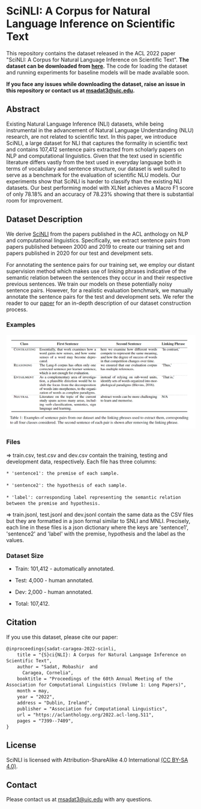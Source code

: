# SciNLI: A Corpus for Natural Language Inference on Scientific Text
This repository contains the dataset released in the ACL 2022 paper "SciNLI: A Corpus for Natural Language Inference on Scientific Text". **The dataset can be downloaded from [here](https://drive.google.com/drive/folders/1kjBTVBV1HlMWW5xK8V096LahsU3pULHU?usp=sharing).** The code for loading the dataset and running experiments for baseline models will be made available soon.

**If you face any issues while downloading the dataset, raise an issue in this repository or contact us at msadat3@uic.edu.**

## Abstract
Existing Natural Language Inference (NLI) datasets, while being instrumental in the advancement of Natural Language Understanding (NLU) research, are not related to scientific text. In this paper, we introduce SciNLI, a large dataset for NLI that captures the formality in scientific text and contains 107,412 sentence pairs extracted from scholarly papers on NLP and computational linguistics. Given that the text used in scientific literature differs vastly from the text used in everyday language both in terms of vocabulary and sentence structure, our dataset is well suited to serve as a benchmark for the evaluation of scientific NLU models. Our experiments show that SciNLI is harder to classify than the existing NLI datasets. Our best performing model with XLNet achieves a Macro F1 score of only 78.18% and an accuracy of 78.23% showing that there is substantial room for improvement.

## Dataset Description
We derive [SciNLI](https://drive.google.com/drive/folders/1kjBTVBV1HlMWW5xK8V096LahsU3pULHU?usp=sharing) from the papers published in the ACL anthology on NLP and computational linguistics. Specifically, we extract sentence pairs from papers published between 2000 and 2019 to create our training set and papers published in 2020 for our test and develpment sets.

For annotating the sentence pairs for our training set, we employ our distant supervision method which makes use of linking phrases indicative of the semantic relation between the sentences they occur in and their respective previous sentences. We train our models on these potentially noisy sentence pairs. However, for a realistic evaluation benchmark, we manually annotate the sentence pairs for the test and development sets. We refer the reader to our [paper](https://aclanthology.org/2022.acl-long.511) for an in-depth description of our dataset construction process. 

### Examples
![Alt text](Images/Examples.png?raw=False "Title")

### Files

  => train.csv, test.csv and dev.csv contain the training, testing and development data, respectively. Each file has three columns: 
  
    * 'sentence1': the premise of each sample.
    
    * 'sentence2': the hypothesis of each sample.
    
    * 'label': corresponding label representing the semantic relation between the premise and hypothesis. 


  => train.jsonl, test.jsonl and dev.jsonl contain the same data as the CSV files but they are formatted in a json formal similar to SNLI and MNLI. Precisely, each line in these files is a json dictionary where the keys are 'sentence1', 'sentence2' and 'label' with the premise, hypothesis and the label as the values.
  
  
  
### Dataset Size

  * Train: 101,412 - automatically annotated.

  * Test: 4,000 - human annotated.

  * Dev: 2,000 - human annotated.

  * Total: 107,412.

## Citation
If you use this dataset, please cite our paper:

```
@inproceedings{sadat-caragea-2022-scinli,
    title = "{S}ci{NLI}: A Corpus for Natural Language Inference on Scientific Text",
    author = "Sadat, Mobashir  and
      Caragea, Cornelia",
    booktitle = "Proceedings of the 60th Annual Meeting of the Association for Computational Linguistics (Volume 1: Long Papers)",
    month = may,
    year = "2022",
    address = "Dublin, Ireland",
    publisher = "Association for Computational Linguistics",
    url = "https://aclanthology.org/2022.acl-long.511",
    pages = "7399--7409",
}
```
## License
SciNLI is licensed with Attribution-ShareAlike 4.0 International [(CC BY-SA 4.0)](https://creativecommons.org/licenses/by-sa/4.0/).

## Contact
Please contact us at msadat3@uic.edu with any questions.
